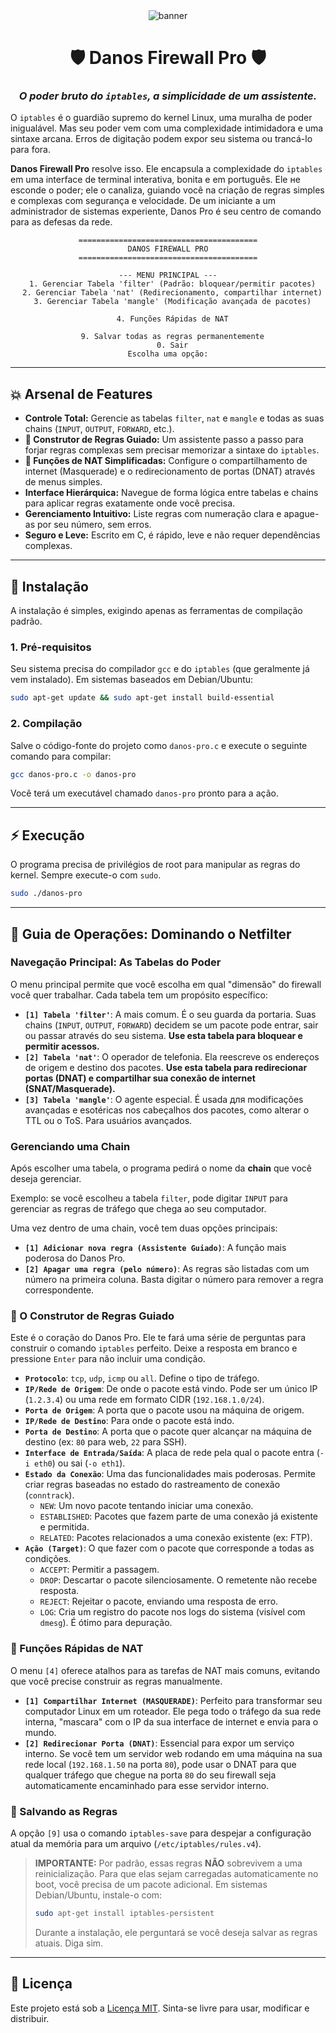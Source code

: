 <div align="center">
  <img src="https://raw.githubusercontent.com/MollController/Mind-Blowing_Best-README-Template/master/src/assets/banner.png" alt="banner">
</div>

<div align="center">

# 🛡️ Danos Firewall Pro 🛡️

### _O poder bruto do `iptables`, a simplicidade de um assistente._

</div>

O `iptables` é o guardião supremo do kernel Linux, uma muralha de poder inigualável. Mas seu poder vem com uma complexidade intimidadora e uma sintaxe arcana. Erros de digitação podem expor seu sistema ou trancá-lo para fora.

**Danos Firewall Pro** resolve isso. Ele encapsula a complexidade do `iptables` em uma interface de terminal interativa, bonita e em português. Ele не esconde o poder; ele o canaliza, guiando você na criação de regras simples e complexas com segurança e velocidade. De um iniciante a um administrador de sistemas experiente, Danos Pro é seu centro de comando para as defesas da rede.

<div align="center">

```
========================================
         DANOS FIREWALL PRO         
========================================

--- MENU PRINCIPAL ---
  1. Gerenciar Tabela 'filter' (Padrão: bloquear/permitir pacotes)
  2. Gerenciar Tabela 'nat' (Redirecionamento, compartilhar internet)
  3. Gerenciar Tabela 'mangle' (Modificação avançada de pacotes)

  4. Funções Rápidas de NAT

  9. Salvar todas as regras permanentemente
  0. Sair
Escolha uma opção:
```

</div>

---

## 💥 Arsenal de Features

* **Controle Total:** Gerencie as tabelas `filter`, `nat` e `mangle` e todas as suas chains (`INPUT`, `OUTPUT`, `FORWARD`, etc.).
* **🧙 Construtor de Regras Guiado:** Um assistente passo a passo para forjar regras complexas sem precisar memorizar a sintaxe do `iptables`.
* **🚀 Funções de NAT Simplificadas:** Configure o compartilhamento de internet (Masquerade) e o redirecionamento de portas (DNAT) através de menus simples.
* **Interface Hierárquica:** Navegue de forma lógica entre tabelas e chains para aplicar regras exatamente onde você precisa.
* **Gerenciamento Intuitivo:** Liste regras com numeração clara e apague-as por seu número, sem erros.
* **Seguro e Leve:** Escrito em C, é rápido, leve e não requer dependências complexas.

---

## 🚀 Instalação

A instalação é simples, exigindo apenas as ferramentas de compilação padrão.

### 1. Pré-requisitos

Seu sistema precisa do compilador `gcc` e do `iptables` (que geralmente já vem instalado). Em sistemas baseados em Debian/Ubuntu:
```bash
sudo apt-get update && sudo apt-get install build-essential
```

### 2. Compilação

Salve o código-fonte do projeto como `danos-pro.c` e execute o seguinte comando para compilar:
```bash
gcc danos-pro.c -o danos-pro
```
Você terá um executável chamado `danos-pro` pronto para a ação.

---

## ⚡ Execução

O programa precisa de privilégios de root para manipular as regras do kernel. Sempre execute-o com `sudo`.

```bash
sudo ./danos-pro
```

---

## 📖 Guia de Operações: Dominando o Netfilter

### Navegação Principal: As Tabelas do Poder

O menu principal permite que você escolha em qual "dimensão" do firewall você quer trabalhar. Cada tabela tem um propósito específico:

* **`[1] Tabela 'filter'`**: A mais comum. É o seu guarda da portaria. Suas chains (`INPUT`, `OUTPUT`, `FORWARD`) decidem se um pacote pode entrar, sair ou passar através do seu sistema. **Use esta tabela para bloquear e permitir acessos.**
* **`[2] Tabela 'nat'`**: O operador de telefonia. Ela reescreve os endereços de origem e destino dos pacotes. **Use esta tabela para redirecionar portas (DNAT) e compartilhar sua conexão de internet (SNAT/Masquerade).**
* **`[3] Tabela 'mangle'`**: O agente especial. É usada для modificações avançadas e esotéricas nos cabeçalhos dos pacotes, como alterar o TTL ou o ToS. Para usuários avançados.

### Gerenciando uma Chain

Após escolher uma tabela, o programa pedirá o nome da **chain** que você deseja gerenciar.

Exemplo: se você escolheu a tabela `filter`, pode digitar `INPUT` para gerenciar as regras de tráfego que chega ao seu computador.

Uma vez dentro de uma chain, você tem duas opções principais:

* **`[1] Adicionar nova regra (Assistente Guiado)`**: A função mais poderosa do Danos Pro.
* **`[2] Apagar uma regra (pelo número)`**: As regras são listadas com um número na primeira coluna. Basta digitar o número para remover a regra correspondente.

### 🧙 O Construtor de Regras Guiado

Este é o coração do Danos Pro. Ele te fará uma série de perguntas para construir o comando `iptables` perfeito. Deixe a resposta em branco e pressione `Enter` para não incluir uma condição.

* **`Protocolo`**: `tcp`, `udp`, `icmp` ou `all`. Define o tipo de tráfego.
* **`IP/Rede de Origem`**: De onde o pacote está vindo. Pode ser um único IP (`1.2.3.4`) ou uma rede em formato CIDR (`192.168.1.0/24`).
* **`Porta de Origem`**: A porta que o pacote usou na máquina de origem.
* **`IP/Rede de Destino`**: Para onde o pacote está indo.
* **`Porta de Destino`**: A porta que o pacote quer alcançar na máquina de destino (ex: `80` para web, `22` para SSH).
* **`Interface de Entrada/Saída`**: A placa de rede pela qual o pacote entra (`-i eth0`) ou sai (`-o eth1`).
* **`Estado da Conexão`**: Uma das funcionalidades mais poderosas. Permite criar regras baseadas no estado do rastreamento de conexão (`conntrack`).
    * `NEW`: Um novo pacote tentando iniciar uma conexão.
    * `ESTABLISHED`: Pacotes que fazem parte de uma conexão já existente e permitida.
    * `RELATED`: Pacotes relacionados a uma conexão existente (ex: FTP).
* **`Ação (Target)`**: O que fazer com o pacote que corresponde a todas as condições.
    * `ACCEPT`: Permitir a passagem.
    * `DROP`: Descartar o pacote silenciosamente. O remetente não recebe resposta.
    * `REJECT`: Rejeitar o pacote, enviando uma resposta de erro.
    * `LOG`: Cria um registro do pacote nos logs do sistema (visível com `dmesg`). É ótimo para depuração.

### 🚀 Funções Rápidas de NAT

O menu `[4]` oferece atalhos para as tarefas de NAT mais comuns, evitando que você precise construir as regras manualmente.

* **`[1] Compartilhar Internet (MASQUERADE)`**: Perfeito para transformar seu computador Linux em um roteador. Ele pega todo o tráfego da sua rede interna, "mascara" com o IP da sua interface de internet e envia para o mundo.
* **`[2] Redirecionar Porta (DNAT)`**: Essencial para expor um serviço interno. Se você tem um servidor web rodando em uma máquina na sua rede local (`192.168.1.50` na porta `80`), pode usar o DNAT para que qualquer tráfego que chegue na porta `80` do seu firewall seja automaticamente encaminhado para esse servidor interno.

### 💾 Salvando as Regras

A opção `[9]` usa o comando `iptables-save` para despejar a configuração atual da memória para um arquivo (`/etc/iptables/rules.v4`).

> **IMPORTANTE:** Por padrão, essas regras **NÃO** sobrevivem a uma reinicialização. Para que elas sejam carregadas automaticamente no boot, você precisa de um pacote adicional. Em sistemas Debian/Ubuntu, instale-o com:
> ```bash
> sudo apt-get install iptables-persistent
> ```
> Durante a instalação, ele perguntará se você deseja salvar as regras atuais. Diga sim.

---

## 📜 Licença

Este projeto está sob a [Licença MIT](LICENSE). Sinta-se livre para usar, modificar e distribuir.
